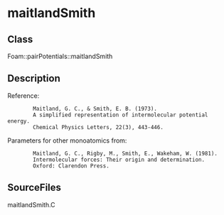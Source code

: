 # maitlandSmith 
## Class
Foam::pairPotentials::maitlandSmith

## Description

Reference:
```
        Maitland, G. C., & Smith, E. B. (1973).
        A simplified representation of intermolecular potential energy.
        Chemical Physics Letters, 22(3), 443-446.
```

Parameters for other monoatomics from:
```
        Maitland, G. C., Rigby, M., Smith, E., Wakeham, W. (1981).
        Intermolecular forces: Their origin and determination.
        Oxford: Clarendon Press.
```

## SourceFiles
maitlandSmith.C

